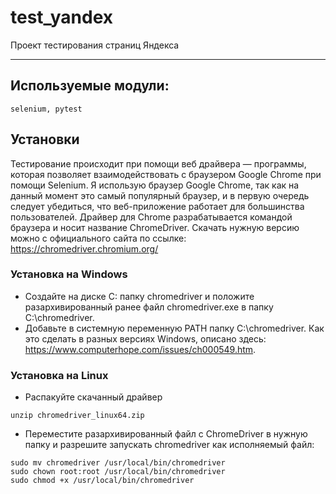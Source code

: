 # test_yandex
Проект тестирования страниц Яндекса
____
## Используемые модули:
```
selenium, pytest
```
## Установки
Тестирование происходит при помощи веб драйвера — программы, которая позволяет взаимодействовать с браузером Google Chrome при помощи Selenium.
Я использую браузер Google Chrome, так как на данный момент это самый популярный браузер, и в первую очередь следует убедиться, что веб-приложение работает для большинства пользователей.
Драйвер для Chrome разрабатывается командой браузера и носит название ChromeDriver. Скачать нужную версию можно с официального сайта по ссылке:
https://chromedriver.chromium.org/

### Установка на Windows
+ Создайте на диске C: папку chromedriver и положите разархивированный ранее файл chromedriver.exe в папку C:\chromedriver.
+ Добавьте в системную переменную PATH папку C:\chromedriver. Как это сделать в разных версиях Windows, описано здесь: https://www.computerhope.com/issues/ch000549.htm. 

### Установка на Linux
+ Распакуйте скачанный драйвер
```
unzip chromedriver_linux64.zip
```
+ Переместите разархивированный файл с СhromeDriver в нужную папку и разрешите запускать chromedriver как исполняемый файл:
```
sudo mv chromedriver /usr/local/bin/chromedriver
sudo chown root:root /usr/local/bin/chromedriver
sudo chmod +x /usr/local/bin/chromedriver
```
